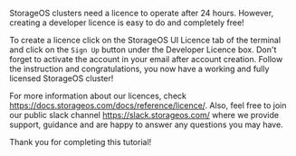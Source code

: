 StorageOS clusters need a licence to operate after 24 hours. However, creating a developer licence is easy to do and completely free!

To create a licence click on the StorageOS UI Licence tab of the terminal and click on the `Sign Up` button under the Developer Licence box. Don't forget to activate the account in your email after account creation. Follow the instruction and congratulations, you now have a working and fully licensed StorageOS cluster!

For more information about our licences, check https://docs.storageos.com/docs/reference/licence/. Also, feel free to join our public slack channel https://slack.storageos.com/ where we provide support, guidance and are happy to answer any questions you may have.

Thank you for completing this tutorial!
